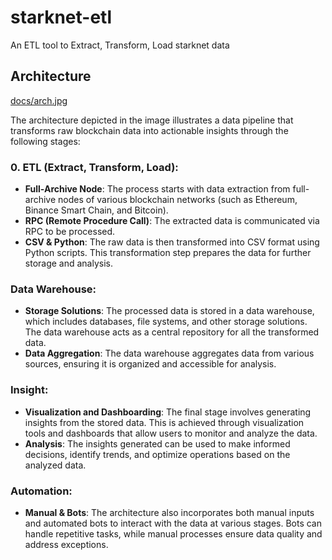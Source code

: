 # starknet-etl

An ETL tool to Extract, Transform, Load starknet data

## Architecture

[docs/arch.jpg](docs/arch.jpg)

The architecture depicted in the image illustrates a data pipeline that transforms raw blockchain data into actionable insights through the following stages:

### 0. ETL (Extract, Transform, Load):

- **Full-Archive Node**: The process starts with data extraction from full-archive nodes of various blockchain networks (such as Ethereum, Binance Smart Chain, and Bitcoin).
- **RPC (Remote Procedure Call)**: The extracted data is communicated via RPC to be processed.
- **CSV & Python**: The raw data is then transformed into CSV format using Python scripts. This transformation step prepares the data for further storage and analysis.

### Data Warehouse:

- **Storage Solutions**: The processed data is stored in a data warehouse, which includes databases, file systems, and other storage solutions. The data warehouse acts as a central repository for all the transformed data.
- **Data Aggregation**: The data warehouse aggregates data from various sources, ensuring it is organized and accessible for analysis.

### Insight:

- **Visualization and Dashboarding**: The final stage involves generating insights from the stored data. This is achieved through visualization tools and dashboards that allow users to monitor and analyze the data.
- **Analysis**: The insights generated can be used to make informed decisions, identify trends, and optimize operations based on the analyzed data.

### Automation:

- **Manual & Bots**: The architecture also incorporates both manual inputs and automated bots to interact with the data at various stages. Bots can handle repetitive tasks, while manual processes ensure data quality and address exceptions.
